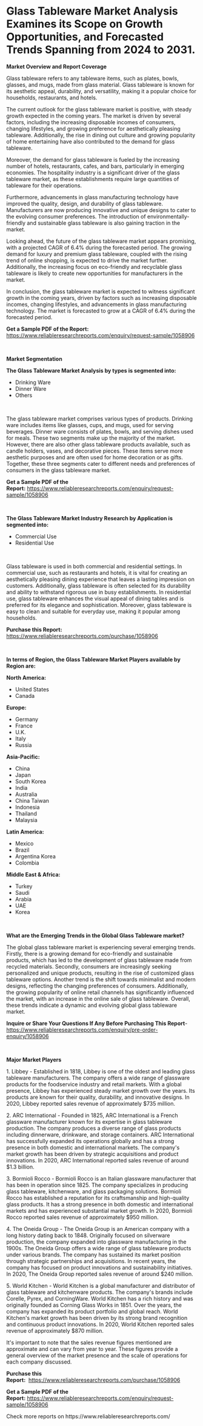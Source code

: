 <p><h1>Glass Tableware Market Analysis Examines its Scope on Growth Opportunities, and Forecasted Trends Spanning from 2024 to 2031.</h1></p><p><strong>Market Overview and Report Coverage</strong></p>
<p><p>Glass tableware refers to any tableware items, such as plates, bowls, glasses, and mugs, made from glass material. Glass tableware is known for its aesthetic appeal, durability, and versatility, making it a popular choice for households, restaurants, and hotels.</p><p>The current outlook for the glass tableware market is positive, with steady growth expected in the coming years. The market is driven by several factors, including the increasing disposable incomes of consumers, changing lifestyles, and growing preference for aesthetically pleasing tableware. Additionally, the rise in dining out culture and growing popularity of home entertaining have also contributed to the demand for glass tableware.</p><p>Moreover, the demand for glass tableware is fueled by the increasing number of hotels, restaurants, cafes, and bars, particularly in emerging economies. The hospitality industry is a significant driver of the glass tableware market, as these establishments require large quantities of tableware for their operations.</p><p>Furthermore, advancements in glass manufacturing technology have improved the quality, design, and durability of glass tableware. Manufacturers are now producing innovative and unique designs to cater to the evolving consumer preferences. The introduction of environmentally-friendly and sustainable glass tableware is also gaining traction in the market.</p><p>Looking ahead, the future of the glass tableware market appears promising, with a projected CAGR of 6.4% during the forecasted period. The growing demand for luxury and premium glass tableware, coupled with the rising trend of online shopping, is expected to drive the market further. Additionally, the increasing focus on eco-friendly and recyclable glass tableware is likely to create new opportunities for manufacturers in the market.</p><p>In conclusion, the glass tableware market is expected to witness significant growth in the coming years, driven by factors such as increasing disposable incomes, changing lifestyles, and advancements in glass manufacturing technology. The market is forecasted to grow at a CAGR of 6.4% during the forecasted period.</p></p>
<p><strong>Get a Sample PDF of the Report:</strong> <a href="https://www.reliableresearchreports.com/enquiry/request-sample/1058906">https://www.reliableresearchreports.com/enquiry/request-sample/1058906</a></p>
<p>&nbsp;</p>
<p><strong>Market Segmentation</strong></p>
<p><strong>The Glass Tableware Market Analysis by types is segmented into:</strong></p>
<p><ul><li>Drinking Ware</li><li>Dinner Ware</li><li>Others</li></ul></p>
<p>&nbsp;</p>
<p><p>The glass tableware market comprises various types of products. Drinking ware includes items like glasses, cups, and mugs, used for serving beverages. Dinner ware consists of plates, bowls, and serving dishes used for meals. These two segments make up the majority of the market. However, there are also other glass tableware products available, such as candle holders, vases, and decorative pieces. These items serve more aesthetic purposes and are often used for home decoration or as gifts. Together, these three segments cater to different needs and preferences of consumers in the glass tableware market.</p></p>
<p><strong>Get a Sample PDF of the Report:</strong>&nbsp;<a href="https://www.reliableresearchreports.com/enquiry/request-sample/1058906">https://www.reliableresearchreports.com/enquiry/request-sample/1058906</a></p>
<p>&nbsp;</p>
<p><strong>The Glass Tableware Market Industry Research by Application is segmented into:</strong></p>
<p><ul><li>Commercial Use</li><li>Residential Use</li></ul></p>
<p>&nbsp;</p>
<p><p>Glass tableware is used in both commercial and residential settings. In commercial use, such as restaurants and hotels, it is vital for creating an aesthetically pleasing dining experience that leaves a lasting impression on customers. Additionally, glass tableware is often selected for its durability and ability to withstand rigorous use in busy establishments. In residential use, glass tableware enhances the visual appeal of dining tables and is preferred for its elegance and sophistication. Moreover, glass tableware is easy to clean and suitable for everyday use, making it popular among households.</p></p>
<p><strong>Purchase this Report:</strong>&nbsp; <a href="https://www.reliableresearchreports.com/purchase/1058906">https://www.reliableresearchreports.com/purchase/1058906</a></p>
<p>&nbsp;</p>
<p><strong>In terms of Region, the Glass Tableware Market Players available by Region are:</strong></p>
<p>
    <p> <strong> North America: </strong>
        <ul>
            <li>United States</li>
            <li>Canada</li>
        </ul>
        </p> 
    <p> <strong> Europe: </strong>
        <ul>
            <li>Germany</li>
            <li>France</li>
            <li>U.K.</li>
            <li>Italy</li>
            <li>Russia</li>
        </ul>
        </p> 
    <p> <strong> Asia-Pacific: </strong>
        <ul>
            <li>China</li>
            <li>Japan</li>
            <li>South Korea</li>
            <li>India</li>
            <li>Australia</li>
            <li>China Taiwan</li>
            <li>Indonesia</li>
            <li>Thailand</li>
            <li>Malaysia</li>
        </ul>
        </p> 
    <p> <strong> Latin America: </strong>
        <ul>
            <li>Mexico</li>
            <li>Brazil</li>
            <li>Argentina Korea</li>
            <li>Colombia</li>
        </ul>
        </p> 
    <p> <strong> Middle East & Africa: </strong>
        <ul>
            <li>Turkey</li>
            <li>Saudi</li>
            <li>Arabia</li>
            <li>UAE</li>
            <li>Korea</li>
        </ul>
    </p>
    </p>
<p>&nbsp;</p>
<p><strong>What are the Emerging Trends in the Global Glass Tableware market?</strong></p>
<p><p>The global glass tableware market is experiencing several emerging trends. Firstly, there is a growing demand for eco-friendly and sustainable products, which has led to the development of glass tableware made from recycled materials. Secondly, consumers are increasingly seeking personalized and unique products, resulting in the rise of customized glass tableware options. Another trend is the shift towards minimalist and modern designs, reflecting the changing preferences of consumers. Additionally, the growing popularity of online retail channels has significantly influenced the market, with an increase in the online sale of glass tableware. Overall, these trends indicate a dynamic and evolving global glass tableware market.</p></p>
<p><strong>Inquire or Share Your Questions If Any Before Purchasing This Report</strong>- <a href="https://www.reliableresearchreports.com/enquiry/pre-order-enquiry/1058906">https://www.reliableresearchreports.com/enquiry/pre-order-enquiry/1058906</a></p>
<p>&nbsp;</p>
<p><strong>Major Market Players</strong></p>
<p><p>1. Libbey - Established in 1818, Libbey is one of the oldest and leading glass tableware manufacturers. The company offers a wide range of glassware products for the foodservice industry and retail markets. With a global presence, Libbey has experienced steady market growth over the years. Its products are known for their quality, durability, and innovative designs. In 2020, Libbey reported sales revenue of approximately $735 million.</p><p>2. ARC International - Founded in 1825, ARC International is a French glassware manufacturer known for its expertise in glass tableware production. The company produces a diverse range of glass products including dinnerware, drinkware, and storage containers. ARC International has successfully expanded its operations globally and has a strong presence in both domestic and international markets. The company's market growth has been driven by strategic acquisitions and product innovations. In 2020, ARC International reported sales revenue of around $1.3 billion.</p><p>3. Bormioli Rocco - Bormioli Rocco is an Italian glassware manufacturer that has been in operation since 1825. The company specializes in producing glass tableware, kitchenware, and glass packaging solutions. Bormioli Rocco has established a reputation for its craftsmanship and high-quality glass products. It has a strong presence in both domestic and international markets and has experienced substantial market growth. In 2020, Bormioli Rocco reported sales revenue of approximately $950 million.</p><p>4. The Oneida Group - The Oneida Group is an American company with a long history dating back to 1848. Originally focused on silverware production, the company expanded into glassware manufacturing in the 1900s. The Oneida Group offers a wide range of glass tableware products under various brands. The company has sustained its market position through strategic partnerships and acquisitions. In recent years, the company has focused on product innovations and sustainability initiatives. In 2020, The Oneida Group reported sales revenue of around $240 million.</p><p>5. World Kitchen - World Kitchen is a global manufacturer and distributor of glass tableware and kitchenware products. The company's brands include Corelle, Pyrex, and CorningWare. World Kitchen has a rich history and was originally founded as Corning Glass Works in 1851. Over the years, the company has expanded its product portfolio and global reach. World Kitchen's market growth has been driven by its strong brand recognition and continuous product innovations. In 2020, World Kitchen reported sales revenue of approximately $870 million.</p><p>It's important to note that the sales revenue figures mentioned are approximate and can vary from year to year. These figures provide a general overview of the market presence and the scale of operations for each company discussed.</p></p>
<p><strong>Purchase this Report:</strong>&nbsp;&nbsp;<a href="https://www.reliableresearchreports.com/purchase/1058906">https://www.reliableresearchreports.com/purchase/1058906</a></p>
<p></p>
<p><strong>Get a Sample PDF of the Report:</strong>&nbsp;<a href="https://www.reliableresearchreports.com/enquiry/request-sample/1058906">https://www.reliableresearchreports.com/enquiry/request-sample/1058906</a></p>
<p>Check more reports on https://www.reliableresearchreports.com/</p>